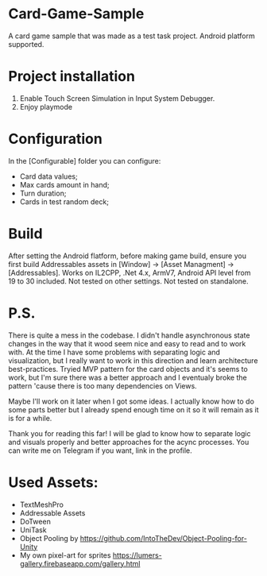 # Card-Game-Sample
A card game sample that was made as a test task project. Android platform supported.

# Project installation
1. Enable Touch Screen Simulation in Input System Debugger.
2. Enjoy playmode

# Configuration
In the [Configurable] folder you can configure:
- Card data values;
- Max cards amount in hand;
- Turn duration;
- Cards in test random deck;

# Build
After setting the Android flatform, before making game build, ensure you first build Addressables assets in [Window] -> [Asset Managment] -> [Addressables]. 
Works on IL2CPP, .Net 4.x, ArmV7, Android API level from 19 to 30 included.
Not tested on other settings.
Not tested on standalone.

# P.S.
There is quite a mess in the codebase. I didn't handle asynchronous state changes in the way that it wood seem nice and easy to read and to work with.
At the time I have some problems with separating logic and visualization, but I really want to work in this direction and learn architecture best-practices.
Tryied MVP pattern for the card objects and it's seems to work, but I'm sure there was a better approach and I eventualy broke the pattern 'cause there is too many dependencies on Views.

Maybe I'll work on it later when I got some ideas. I actually know how to do some parts better but I already spend enough time on it so it will remain as it is for a while.

Thank you for reading this far! I will be glad to know how to separate logic and visuals properly and better approaches for the acync processes.
You can write me on Telegram if you want, link in the profile.

# Used Assets:
- TextMeshPro
- Addressable Assets
- DoTween
- UniTask
- Object Pooling by https://github.com/IntoTheDev/Object-Pooling-for-Unity
- My own pixel-art for sprites https://lumers-gallery.firebaseapp.com/gallery.html

